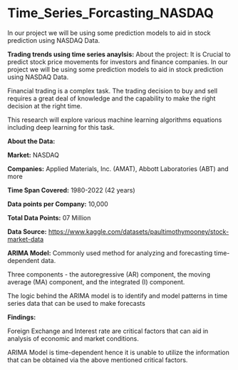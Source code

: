 # Time_Series_Forcasting_NASDAQ
In our project we will be using some prediction models to aid in stock prediction using NASDAQ Data.

**Trading trends using time series anaylsis:**
About the project: It is Crucial to predict stock price movements for investors and finance companies. In our project we will be using some prediction models to aid in stock prediction using NASDAQ Data.

Financial trading is a complex task. The trading decision to buy and sell requires a great deal of knowledge and the capability to make the right decision at the right time.

This research will explore various machine learning algorithms equations including deep learning for this task.

**About the Data:**

**Market:** NASDAQ

**Companies:** Applied Materials, Inc. (AMAT), Abbott Laboratories (ABT) and more

**Time Span Covered:** 1980-2022 (42 years)

**Data points per Company:** 10,000

**Total Data Points:** 07 Million

**Data Source:** https://www.kaggle.com/datasets/paultimothymooney/stock-market-data


**ARIMA Model:**
Commonly used method for analyzing and forecasting time-dependent data.

Three components - the autoregressive (AR) component, the moving average (MA) component, and the integrated (I) component.

The logic behind the ARIMA model is to identify and model patterns in time series data that can be used to make forecasts

**Findings:**

Foreign Exchange and Interest rate are critical factors that can aid in analysis of economic and market conditions. 

ARIMA Model  is time-dependent hence it is unable to utilize the information that can be obtained via the above mentioned critical factors.


